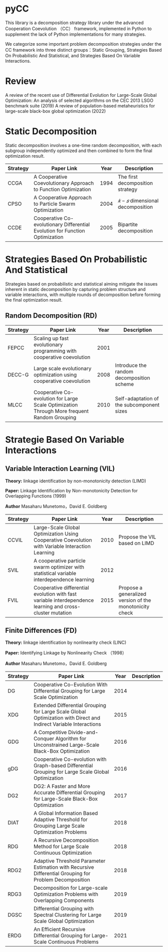 # pyCC
This library is a decomposition strategy library under the advanced Cooperation Coevolution （CC） framework, implemented in Python to supplement the lack of Python implementations for many strategies.

We categorize some important problem decomposition strategies under the CC framework into three distinct groups：Static Grouping, Strategies Based On Probabilistic And Statistical, and Strategies Based On Variable Interactions.

# Review

A review of the recent use of Differential Evolution for Large-Scale Global Optimization: An analysis of selected algorithms on the CEC 2013 LSGO benchmark suite (2019)
A review of population-based metaheuristics for large-scale black-box global optimization (2022)

# Static Decomposition
Static decomposition involves a one-time random decomposition, with each subgroup independently optimized and then combined to form the final optimization result.

| Strategy     | Paper Link | Year | Description |
| ----------- | ----------- |---------|----------|
| CCGA      | A Cooperative Coevolutionary Approach to Function Optimization|  1994 | The first decomposition strategy|
| CPSO  |A Cooperative Approach to Particle Swarm Optimization         | 2004 | $𝑘-𝑠$ dimensional decomposition|
| CCDE  |Cooperative Co-evolutionary Differential Evolution for Function Optimization             | 2005 | Bipartite decomposition|


# Strategies Based On Probabilistic And Statistical
Strategies based on probabilistic and statistical aiming mitigate the issues inherent in static decomposition by capturing problem structure and variable interactions, with multiple rounds of decomposition before forming the final optimization result.

## Random Decomposition (RD)
| Strategy     | Paper Link | Year | Description |
| ----------- | ----------- |---------|----------|
| FEPCC | Scaling up fast evolutionary programming with cooperative coevolution | 2001 | |
| DECC-G | Large scale evolutionary optimization using cooperative coevolution |   2008         |Introduce the random decomposition scheme |
| MLCC |Cooperative Co-evolution for Large Scale Optimization Through More frequent Random Grouping        |   2010   |Self-adaptation of the subcomponent sizes|


# Strategie Based On Variable Interactions

## Variable Interaction Learning (VIL)
**Theory:** linkage identification by non-monotonicity detection (LIMD)

**Paper:** Linkage Identification by Non-monotonicity Detection for Overlapping Functions (1999)

**Author** Masaharu Munetomo，David E. Goldberg


| Strategy     | Paper Link | Year | Description |
| ----------- | ----------- |---------|----------|
| CCVIL | Large-Scale Global Optimization Using Cooperative Coevolution with Variable Interaction Learning | 2010 | Propose the VIL based on LIMD |
| SVIL | A cooperative particle swarm optimizer with statistical variable interdependence learning |   2012         | |
| FVIL |Cooperative differential evolution with fast variable interdependence learning and cross-cluster mutation |   2015   |Propose a generalized version of the monotonicity check|

## Finite Differences (FD)
**Theory:** linkage identification by nonlinearity check (LINC)

**Paper:** Identifying Linkage by Nonlinearity Check （1998）

**Author** Masaharu Munetomo，David E. Goldberg

| Strategy     | Paper Link | Year | Description |
| ----------- | ----------- |---------|----------|
| DG | Cooperative Co-Evolution With Differential Grouping for Large Scale Optimization | 2014 |  |
| XDG |Extended Differential Grouping for Large Scale Global Optimization with Direct and Indirect Variable Interactions | 2015 |  |
| GDG |A Competitive Divide-and-Conquer Algorithm for Unconstrained Large-Scale Black-Box Optimization |   2016         | |
| gDG |Cooperative Co-evolution with Graph-based Differential Grouping for Large Scale Global Optimization|   2016   ||
| DG2 |DG2: A Faster and More Accurate Differential Grouping for Large-Scale Black-Box Optimization|   2017   ||
| DIAT |A Global Information Based Adaptive Threshold for Grouping Large Scale Optimization Problems|   2018   ||
| RDG |A Recursive Decomposition Method for Large Scale Continuous Optimization|   2018   ||
| RDG2 |Adaptive Threshold Parameter Estimation with Recursive Differential Grouping for Problem Decomposition|   2018   ||
| RDG3 |Decomposition for Large-scale Optimization Problems with Overlapping Components|   2019   ||
| DGSC |Differential Grouping with Spectral Clustering for Large Scale Global Optimization|   2019   ||
| ERDG |An Efficient Recursive Differential Grouping for Large-Scale Continuous Problems| 2021 ||
